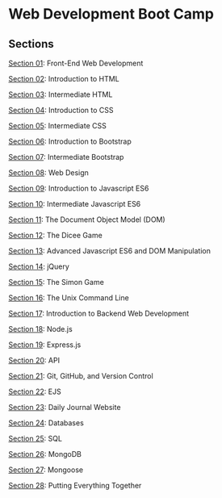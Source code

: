 # Web Development Boot Camp

## Sections

[Section 01](https://github.com/bhoamikhona/web-development-bootcamp/tree/main/Section%2001): Front-End Web Development

[Section 02](https://github.com/bhoamikhona/web-development-bootcamp/tree/main/Section%2002): Introduction to HTML

[Section 03](https://github.com/bhoamikhona/web-development-bootcamp/tree/main/Section%2003): Intermediate HTML

[Section 04](https://github.com/bhoamikhona/web-development-bootcamp/tree/main/Section%2004): Introduction to CSS

[Section 05](https://github.com/bhoamikhona/web-development-bootcamp/tree/main/Section%2005): Intermediate CSS

[Section 06](https://github.com/bhoamikhona/web-development-bootcamp/tree/main/Section%2006): Introduction to Bootstrap

[Section 07](https://github.com/bhoamikhona/web-development-bootcamp/tree/main/Section%2007): Intermediate Bootstrap

[Section 08](https://github.com/bhoamikhona/web-development-bootcamp/tree/main/Section%2008): Web Design

[Section 09](https://github.com/bhoamikhona/web-development-bootcamp/tree/main/Section%2009): Introduction to Javascript ES6

[Section 10](https://github.com/bhoamikhona/web-development-bootcamp/tree/main/Section%2010): Intermediate Javascript ES6

[Section 11](https://github.com/bhoamikhona/web-development-bootcamp/tree/main/Section%2011): The Document Object Model (DOM)

[Section 12](https://github.com/bhoamikhona/web-development-bootcamp/tree/main/Section%2012): The Dicee Game

[Section 13](https://github.com/bhoamikhona/web-development-bootcamp/tree/main/Section%2013): Advanced Javascript ES6 and DOM Manipulation

[Section 14](https://github.com/bhoamikhona/web-development-bootcamp/tree/main/Section%2014): jQuery

[Section 15](https://github.com/bhoamikhona/web-development-bootcamp/tree/main/Section%2015): The Simon Game

[Section 16](https://github.com/bhoamikhona/web-development-bootcamp/tree/main/Section%2016): The Unix Command Line

[Section 17](https://github.com/bhoamikhona/web-development-bootcamp/tree/main/Section%2017): Introduction to Backend Web Development

[Section 18](https://github.com/bhoamikhona/web-development-bootcamp/tree/main/Section%2018): Node.js

[Section 19](https://github.com/bhoamikhona/web-development-bootcamp/tree/main/Section%2019): Express.js

[Section 20](https://github.com/bhoamikhona/web-development-bootcamp/tree/main/Section%2020): API

[Section 21](https://github.com/bhoamikhona/web-development-bootcamp/tree/main/Section%2021): Git, GitHub, and Version Control

[Section 22](https://github.com/bhoamikhona/web-development-bootcamp/tree/main/Section%2022): EJS

[Section 23](https://github.com/bhoamikhona/web-development-bootcamp/tree/main/Section%2023): Daily Journal Website

[Section 24](https://github.com/bhoamikhona/web-development-bootcamp/tree/main/Section%2024): Databases

[Section 25](https://github.com/bhoamikhona/web-development-bootcamp/tree/main/Section%2025): SQL

[Section 26](https://github.com/bhoamikhona/web-development-bootcamp/tree/main/Section%2026): MongoDB

[Section 27](https://github.com/bhoamikhona/web-development-bootcamp/tree/main/Section%2027): Mongoose

[Section 28](https://github.com/bhoamikhona/web-development-bootcamp/tree/main/Section%2028): Putting Everything Together
